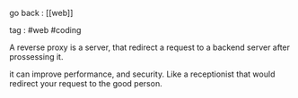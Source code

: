 go back : [[web]]

tag : #web #coding 

A reverse proxy is a server, that redirect a request to a backend server after prossessing it.

it can improve performance, and security. Like a receptionist that would redirect your request to the good person.